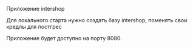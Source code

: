 Приложение intershop

Для локального старта нужно создать базу intershop, поменять свои кредлы для постгрес

Приложение будет доступно на порту 8080.